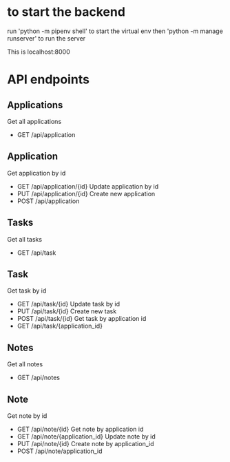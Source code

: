 # to start the backend
run 'python -m pipenv shell' to start the virtual env
then 'python -m manage runserver' to run the server

This is localhost:8000

# API endpoints

## Applications
Get all applications
- GET /api/application

## Application
Get application by id
- GET /api/application/{id}
Update application by id
- PUT /api/application/{id}
Create new application
- POST /api/application

## Tasks
Get all tasks
- GET /api/task

## Task
Get task by id
- GET /api/task/{id}
Update task by id
- PUT /api/task/{id}
Create new task
- POST /api/task/{id}
Get task by application id
- GET /api/task/{application_id}

## Notes
Get all notes
- GET /api/notes

## Note
Get note by id
- GET /api/note/{id}
Get note by application id
- GET /api/note/{application_id}
Update note by id
- PUT /api/note/{id}
Create note by application_id
- POST /api/note/application_id
